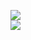 [![](https://img.shields.io/badge/Made%20With-Github%20Spray-lightgrey.svg?style=for-the-badge&logo=github)](https://github.com/Annihil/github-spray#24356)  
[![](https://i.imgur.com/2DrTn0Z.gif)](https://github.com/Annihil/github-spray)